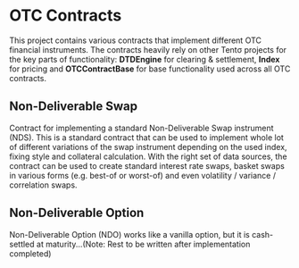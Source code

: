# OTC Contracts

This project contains various contracts that implement different OTC financial instruments. The contracts heavily rely on other Tentσ projects for the key parts of functionality: **DTDEngine** for clearing & settlement, **Index** for pricing and **OTCContractBase** for base functionality used across all OTC contracts.

## Non-Deliverable Swap

Contract for implementing a standard Non-Deliverable Swap instrument (NDS). This is a standard contract that can be used to implement whole lot of different variations of the swap instrument depending on the used index, fixing style and collateral calculation. With the right set of data sources, the contract can be used to create standard interest rate swaps, basket swaps in various forms (e.g. best-of or worst-of) and even volatility / variance / correlation swaps.

## Non-Deliverable Option

Non-Deliverable Option (NDO) works like a vanilla option, but it is cash-settled at maturity...(Note: Rest to be written after implementation completed)
